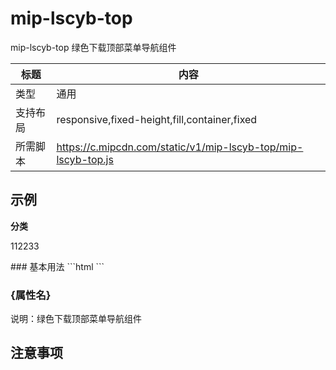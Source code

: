 # mip-lscyb-top

mip-lscyb-top 绿色下载顶部菜单导航组件

标题|内容
----|----
类型|通用
支持布局|responsive,fixed-height,fill,container,fixed
所需脚本|https://c.mipcdn.com/static/v1/mip-lscyb-top/mip-lscyb-top.js

## 示例
<mip-lscyb-top><p id="topcat"><b>分类</b></p>
  <div id="topcat-box">
    <p><span class="cur">11</span><span>22</span><span>33</span></p>
    <ul class="on">
    </ul>
    <ul>
      </ul>
    <ul>
      </ul>
  </div></mip-lscyb-top>
### 基本用法
```html
<mip-lscyb-top></mip-lscyb-top>
```

### {属性名}

说明：绿色下载顶部菜单导航组件

## 注意事项

